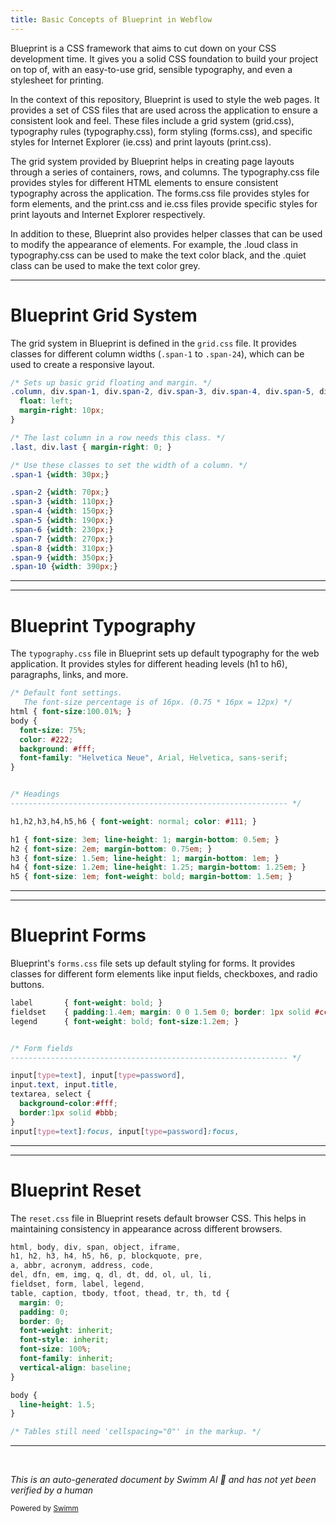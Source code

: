 ```yaml
---
title: Basic Concepts of Blueprint in Webflow
---
```

Blueprint is a CSS framework that aims to cut down on your CSS development time. It gives you a solid CSS foundation to build your project on top of, with an easy-to-use grid, sensible typography, and even a stylesheet for printing.

In the context of this repository, Blueprint is used to style the web pages. It provides a set of CSS files that are used across the application to ensure a consistent look and feel. These files include a grid system (grid.css), typography rules (typography.css), form styling (forms.css), and specific styles for Internet Explorer (ie.css) and print layouts (print.css).

The grid system provided by Blueprint helps in creating page layouts through a series of containers, rows, and columns. The typography.css file provides styles for different HTML elements to ensure consistent typography across the application. The forms.css file provides styles for form elements, and the print.css and ie.css files provide specific styles for print layouts and Internet Explorer respectively.

In addition to these, Blueprint also provides helper classes that can be used to modify the appearance of elements. For example, the .loud class in typography.css can be used to make the text color black, and the .quiet class can be used to make the text color grey.

<SwmSnippet path="/webflow-showcase/src/main/webapp/styles/blueprint/src/grid.css" line="30">

---

# Blueprint Grid System

The grid system in Blueprint is defined in the `grid.css` file. It provides classes for different column widths (`.span-1` to `.span-24`), which can be used to create a responsive layout.

```css
/* Sets up basic grid floating and margin. */
.column, div.span-1, div.span-2, div.span-3, div.span-4, div.span-5, div.span-6, div.span-7, div.span-8, div.span-9, div.span-10, div.span-11, div.span-12, div.span-13, div.span-14, div.span-15, div.span-16, div.span-17, div.span-18, div.span-19, div.span-20, div.span-21, div.span-22, div.span-23, div.span-24 {
  float: left;
  margin-right: 10px;
}

/* The last column in a row needs this class. */
.last, div.last { margin-right: 0; }

/* Use these classes to set the width of a column. */
.span-1 {width: 30px;}

.span-2 {width: 70px;}
.span-3 {width: 110px;}
.span-4 {width: 150px;}
.span-5 {width: 190px;}
.span-6 {width: 230px;}
.span-7 {width: 270px;}
.span-8 {width: 310px;}
.span-9 {width: 350px;}
.span-10 {width: 390px;}
```

---

</SwmSnippet>

<SwmSnippet path="/webflow-showcase/src/main/webapp/styles/blueprint/src/typography.css" line="8">

---

# Blueprint Typography

The `typography.css` file in Blueprint sets up default typography for the web application. It provides styles for different heading levels (h1 to h6), paragraphs, links, and more.

```css
/* Default font settings. 
   The font-size percentage is of 16px. (0.75 * 16px = 12px) */
html { font-size:100.01%; }
body { 
  font-size: 75%;
  color: #222; 
  background: #fff;
  font-family: "Helvetica Neue", Arial, Helvetica, sans-serif;
}


/* Headings
-------------------------------------------------------------- */

h1,h2,h3,h4,h5,h6 { font-weight: normal; color: #111; }

h1 { font-size: 3em; line-height: 1; margin-bottom: 0.5em; }
h2 { font-size: 2em; margin-bottom: 0.75em; }
h3 { font-size: 1.5em; line-height: 1; margin-bottom: 1em; }
h4 { font-size: 1.2em; line-height: 1.25; margin-bottom: 1.25em; }
h5 { font-size: 1em; font-weight: bold; margin-bottom: 1.5em; }
```

---

</SwmSnippet>

<SwmSnippet path="/webflow-showcase/src/main/webapp/styles/blueprint/src/forms.css" line="13">

---

# Blueprint Forms

Blueprint's `forms.css` file sets up default styling for forms. It provides classes for different form elements like input fields, checkboxes, and radio buttons.

```css
label       { font-weight: bold; }
fieldset    { padding:1.4em; margin: 0 0 1.5em 0; border: 1px solid #ccc; }
legend      { font-weight: bold; font-size:1.2em; }


/* Form fields
-------------------------------------------------------------- */

input[type=text], input[type=password],
input.text, input.title,
textarea, select {
  background-color:#fff;
  border:1px solid #bbb;
}
input[type=text]:focus, input[type=password]:focus,
```

---

</SwmSnippet>

<SwmSnippet path="/webflow-showcase/src/main/webapp/styles/blueprint/src/reset.css" line="8">

---

# Blueprint Reset

The `reset.css` file in Blueprint resets default browser CSS. This helps in maintaining consistency in appearance across different browsers.

```css
html, body, div, span, object, iframe,
h1, h2, h3, h4, h5, h6, p, blockquote, pre,
a, abbr, acronym, address, code,
del, dfn, em, img, q, dl, dt, dd, ol, ul, li,
fieldset, form, label, legend,
table, caption, tbody, tfoot, thead, tr, th, td {
  margin: 0;
  padding: 0;
  border: 0;
  font-weight: inherit;
  font-style: inherit;
  font-size: 100%;
  font-family: inherit;
  vertical-align: baseline;
}

body { 
  line-height: 1.5; 
}

/* Tables still need 'cellspacing="0"' in the markup. */
```

---

</SwmSnippet>

&nbsp;

*This is an auto-generated document by Swimm AI 🌊 and has not yet been verified by a human*

<SwmMeta version="3.0.0" repo-id="Z2l0aHViJTNBJTNBc3ByaW5nLXdlYmZsb3ctc2FtcGxlcyUzQSUzQWdpbGFkbmF2b3Q=" repo-name="spring-webflow-samples"><sup>Powered by [Swimm](/)</sup></SwmMeta>
